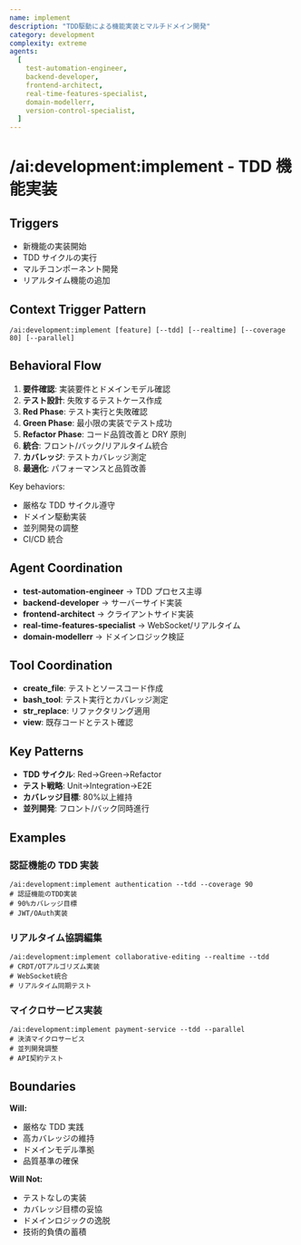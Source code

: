 ```yaml
---
name: implement
description: "TDD駆動による機能実装とマルチドメイン開発"
category: development
complexity: extreme
agents:
  [
    test-automation-engineer,
    backend-developer,
    frontend-architect,
    real-time-features-specialist,
    domain-modellerr,
    version-control-specialist,
  ]
---
```


# /ai:development:implement - TDD 機能実装

## Triggers

- 新機能の実装開始
- TDD サイクルの実行
- マルチコンポーネント開発
- リアルタイム機能の追加

## Context Trigger Pattern

```
/ai:development:implement [feature] [--tdd] [--realtime] [--coverage 80] [--parallel]
```

## Behavioral Flow

1. **要件確認**: 実装要件とドメインモデル確認
2. **テスト設計**: 失敗するテストケース作成
3. **Red Phase**: テスト実行と失敗確認
4. **Green Phase**: 最小限の実装でテスト成功
5. **Refactor Phase**: コード品質改善と DRY 原則
6. **統合**: フロント/バック/リアルタイム統合
7. **カバレッジ**: テストカバレッジ測定
8. **最適化**: パフォーマンスと品質改善

Key behaviors:

- 厳格な TDD サイクル遵守
- ドメイン駆動実装
- 並列開発の調整
- CI/CD 統合

## Agent Coordination

- **test-automation-engineer** → TDD プロセス主導
- **backend-developer** → サーバーサイド実装
- **frontend-architect** → クライアントサイド実装
- **real-time-features-specialist** → WebSocket/リアルタイム
- **domain-modellerr** → ドメインロジック検証

## Tool Coordination

- **create_file**: テストとソースコード作成
- **bash_tool**: テスト実行とカバレッジ測定
- **str_replace**: リファクタリング適用
- **view**: 既存コードとテスト確認

## Key Patterns

- **TDD サイクル**: Red→Green→Refactor
- **テスト戦略**: Unit→Integration→E2E
- **カバレッジ目標**: 80%以上維持
- **並列開発**: フロント/バック同時進行

## Examples

### 認証機能の TDD 実装

```
/ai:development:implement authentication --tdd --coverage 90
# 認証機能のTDD実装
# 90%カバレッジ目標
# JWT/OAuth実装
```

### リアルタイム協調編集

```
/ai:development:implement collaborative-editing --realtime --tdd
# CRDT/OTアルゴリズム実装
# WebSocket統合
# リアルタイム同期テスト
```

### マイクロサービス実装

```
/ai:development:implement payment-service --tdd --parallel
# 決済マイクロサービス
# 並列開発調整
# API契約テスト
```

## Boundaries

**Will:**

- 厳格な TDD 実践
- 高カバレッジの維持
- ドメインモデル準拠
- 品質基準の確保

**Will Not:**

- テストなしの実装
- カバレッジ目標の妥協
- ドメインロジックの逸脱
- 技術的負債の蓄積
